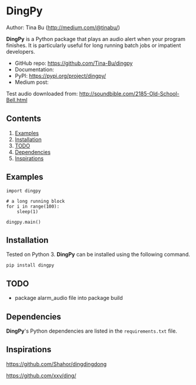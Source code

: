 # DingPy

Author: Tina Bu (http://medium.com/@tinabu/)

**DingPy** is a Python package that plays an audio alert when your program finishes. It is particularly useful for long running batch jobs or impatient developers.

- GitHub repo: https://github.com/Tina-Bu/dingpy
- Documentation:
- PyPI: https://pypi.org/project/dingpy/
- Medium post: 

Test audio downloaded from: http://soundbible.com/2185-Old-School-Bell.html

## Contents

1. [Examples](#example)
2. [Installation](#installation)
3. [TODO](#todo)
4. [Dependencies](#dependencies)
5. [Inspirations](#inspirations)

## Examples <a name="example"></a>
```
import dingpy

# a long running block
for i in range(100):
	sleep(1)

dingpy.main()
```

## Installation <a name="installation"></a>

Tested on Python 3. **DingPy** can be installed using the following command.

```
pip install dingpy
```

## TODO <a name="todo"></a>
- package alarm_audio file into package build

## Dependencies <a name="dependencies"></a>

**DingPy**'s Python dependencies are listed in the `requirements.txt` file. 

## Inspirations <a name="inspirations"></a>

https://github.com/Shahor/dingdingdong

https://github.com/xxv/ding/



